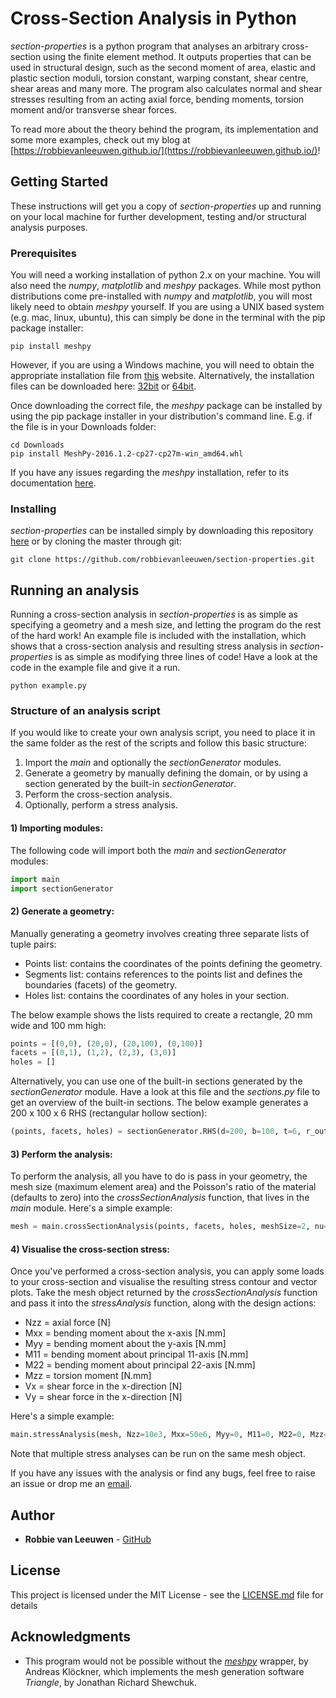 # Cross-Section Analysis in Python

*section-properties* is a python program that analyses an arbitrary cross-section using the finite element method. It outputs properties that can be used in structural design, such as the second moment of area, elastic and plastic section moduli, torsion constant, warping constant, shear centre, shear areas and many more. The program also calculates normal and shear stresses resulting from an acting axial force, bending moments, torsion moment and/or transverse shear forces.

To read more about the theory behind the program, its implementation and some more examples, check out my blog at [https://robbievanleeuwen.github.io/](https://robbievanleeuwen.github.io/)!

## Getting Started

These instructions will get you a copy of *section-properties* up and running on your local machine for further development, testing and/or structural analysis purposes.

### Prerequisites

You will need a working installation of python 2.x on your machine. You will also need the *numpy*, *matplotlib* and *meshpy* packages. While most python distributions come pre-installed with *numpy* and *matplotlib*, you will most likely need to obtain *meshpy* yourself. If you are using a UNIX based system (e.g. mac, linux, ubuntu), this can simply be done in the terminal with the pip package installer:

```
pip install meshpy
```

However, if you are using a Windows machine, you will need to obtain the appropriate installation file from [this](https://www.lfd.uci.edu/~gohlke/pythonlibs/#meshpy) website. Alternatively, the installation files can be downloaded here: [32bit](https://www.dropbox.com/s/4kmjsc5fm4hgq4m/MeshPy-2016.1.2-cp27-cp27m-win32.whl?dl=0) or [64bit](https://www.dropbox.com/s/y1mg7rxmamryekt/MeshPy-2016.1.2-cp27-cp27m-win_amd64.whl?dl=0).

Once downloading the correct file, the *meshpy* package can be installed by using the pip package installer in your distribution's command line. E.g. if the file is in your Downloads folder:

```
cd Downloads
pip install MeshPy-2016.1.2-cp27-cp27m-win_amd64.whl
```

If you have any issues regarding the *meshpy* installation, refer to its documentation [here](https://documen.tician.de/meshpy/).

### Installing

*section-properties* can be installed simply by downloading this repository [here](https://github.com/robbievanleeuwen/section-properties/archive/master.zip) or by cloning the master through git:

```
git clone https://github.com/robbievanleeuwen/section-properties.git
```

## Running an analysis

Running a cross-section analysis in *section-properties* is as simple as specifying a geometry and a mesh size, and letting the program do the rest of the hard work! An example file is included with the installation, which shows that a cross-section analysis and resulting stress analysis in *section-properties* is as simple as modifying three lines of code! Have a look at the code in the example file and give it a run.

```
python example.py
```

### Structure of an analysis script

If you would like to create your own analysis script, you need to place it in the same folder as the rest of the scripts and follow this basic structure:

1) Import the *main* and optionally the *sectionGenerator* modules.
2) Generate a geometry by manually defining the domain, or by using a section generated by the built-in *sectionGenerator*.
3) Perform the cross-section analysis.
4) Optionally, perform a stress analysis.

#### 1) Importing modules:

The following code will import both the *main* and *sectionGenerator* modules:

```python
import main
import sectionGenerator
```

#### 2) Generate a geometry:

Manually generating a geometry involves creating three separate lists of tuple pairs:

* Points list: contains the coordinates of the points defining the geometry.
* Segments list: contains references to the points list and defines the boundaries (facets) of the geometry.
* Holes list: contains the coordinates of any holes in your section.

The below example shows the lists required to create a rectangle, 20 mm wide and 100 mm high:

```python
points = [(0,0), (20,0), (20,100), (0,100)]
facets = [(0,1), (1,2), (2,3), (3,0)]
holes = []
```

Alternatively, you can use one of the built-in sections generated by the *sectionGenerator* module. Have a look at this file and the *sections.py* file to get an overview of the built-in sections. The below example generates a 200 x 100 x 6 RHS (rectangular hollow section):

```python
(points, facets, holes) = sectionGenerator.RHS(d=200, b=100, t=6, r_out=15, n_r=8)
```

#### 3) Perform the analysis:

To perform the analysis, all you have to do is pass in your geometry, the mesh size (maximum element area) and the Poisson's ratio of the material (defaults to zero) into the *crossSectionAnalysis* function, that lives in the *main* module. Here's a simple example:

```python
mesh = main.crossSectionAnalysis(points, facets, holes, meshSize=2, nu=0)
```

#### 4) Visualise the cross-section stress:

Once you've performed a cross-section analysis, you can apply some loads to your cross-section and visualise the resulting stress contour and vector plots. Take the mesh object returned by the *crossSectionAnalysis* function and pass it into the *stressAnalysis* function, along with the design actions:

* Nzz = axial force [N]
* Mxx = bending moment about the x-axis [N.mm]
* Myy = bending moment about the y-axis [N.mm]
* M11 = bending moment about principal 11-axis [N.mm]
* M22 = bending moment about principal 22-axis [N.mm]
* Mzz = torsion moment [N.mm]
* Vx = shear force in the x-direction [N]
* Vy = shear force in the x-direction [N]

Here's a simple example:

```python
main.stressAnalysis(mesh, Nzz=10e3, Mxx=50e6, Myy=0, M11=0, M22=0, Mzz=5e6, Vx=0, Vy=30e3)
```

Note that multiple stress analyses can be run on the same mesh object.

If you have any issues with the analysis or find any bugs, feel free to raise an issue or drop me an [email](mailto:robbie.vanleeuwen@gmail.com).

## Author

* **Robbie van Leeuwen** - [GitHub](https://github.com/robbievanleeuwen)

## License

This project is licensed under the MIT License - see the [LICENSE.md](LICENSE.md) file for details

## Acknowledgments

* This program would not be possible without the [*meshpy*](https://github.com/inducer/meshpy) wrapper, by Andreas Klöckner, which implements the mesh generation software *Triangle*, by Jonathan Richard Shewchuk.
